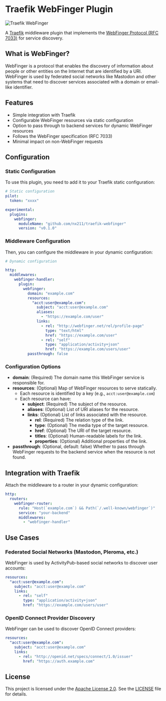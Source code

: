 # Traefik WebFinger Plugin

![Traefik WebFinger](https://raw.githubusercontent.com/nx211/traefik-webfinger/main/.assets/icon.svg)

A [Traefik](https://traefik.io/) middleware plugin that implements the [WebFinger Protocol (RFC 7033)](https://datatracker.ietf.org/doc/html/rfc7033) for service discovery.

## What is WebFinger?

WebFinger is a protocol that enables the discovery of information about people or other entities on the Internet that are identified by a URI. WebFinger is used by federated social networks like Mastodon and other systems that need to discover services associated with a domain or email-like identifier.

## Features

- Simple integration with Traefik
- Configurable WebFinger resources via static configuration
- Option to pass through to backend services for dynamic WebFinger resources
- Follows the WebFinger specification (RFC 7033)
- Minimal impact on non-WebFinger requests

## Configuration

### Static Configuration

To use this plugin, you need to add it to your Traefik static configuration:

```yaml
# Static configuration
pilot:
  token: "xxxx"

experimental:
  plugins:
    webfinger:
      moduleName: "github.com/nx211/traefik-webfinger"
      version: "v0.1.0"
```

### Middleware Configuration

Then, you can configure the middleware in your dynamic configuration:

```yaml
# Dynamic configuration

http:
  middlewares:
    webfinger-handler:
      plugin:
        webfinger:
          domain: "example.com"
          resources:
            "acct:user@example.com":
              subject: "acct:user@example.com"
              aliases:
                - "https://example.com/user"
              links:
                - rel: "http://webfinger.net/rel/profile-page"
                  type: "text/html"
                  href: "https://example.com/user"
                - rel: "self"
                  type: "application/activity+json"
                  href: "https://example.com/users/user"
          passthrough: false
```

### Configuration Options

- **domain**: (Required) The domain name this WebFinger service is responsible for.
- **resources**: (Optional) Map of WebFinger resources to serve statically.
  - Each resource is identified by a key (e.g., `acct:user@example.com`)
  - Each resource can have:
    - **subject**: (Required) The subject of the resource.
    - **aliases**: (Optional) List of URI aliases for the resource.
    - **links**: (Optional) List of links associated with the resource.
      - **rel**: (Required) The relation type of the link.
      - **type**: (Optional) The media type of the target resource.
      - **href**: (Optional) The URI of the target resource.
      - **titles**: (Optional) Human-readable labels for the link.
      - **properties**: (Optional) Additional properties of the link.
- **passthrough**: (Optional, default: false) Whether to pass through WebFinger requests to the backend service when the resource is not found.

## Integration with Traefik

Attach the middleware to a router in your dynamic configuration:

```yaml
http:
  routers:
    webfinger-router:
      rule: "Host(`example.com`) && Path(`/.well-known/webfinger`)"
      service: "your-backend"
      middlewares:
        - "webfinger-handler"
```

## Use Cases

### Federated Social Networks (Mastodon, Pleroma, etc.)

WebFinger is used by ActivityPub-based social networks to discover user accounts:

```yaml
resources:
  "acct:user@example.com":
    subject: "acct:user@example.com"
    links:
      - rel: "self"
        type: "application/activity+json"
        href: "https://example.com/users/user"
```

### OpenID Connect Provider Discovery

WebFinger can be used to discover OpenID Connect providers:

```yaml
resources:
  "acct:user@example.com":
    subject: "acct:user@example.com"
    links:
      - rel: "http://openid.net/specs/connect/1.0/issuer"
        href: "https://auth.example.com"
```

## License

This project is licensed under the [Apache License 2.0](LICENSE). See the [LICENSE](LICENSE) file for details.
